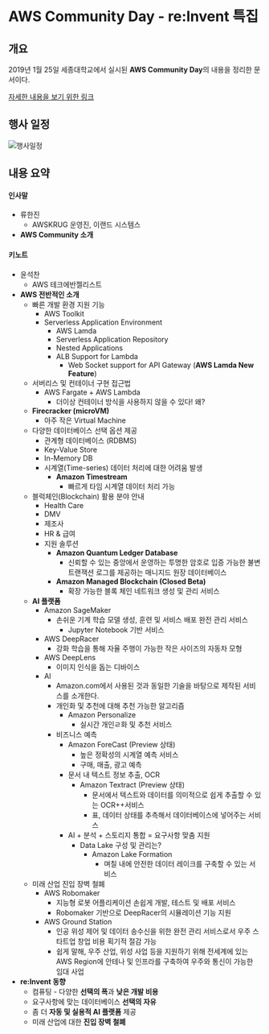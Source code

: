 # AWS Community Day - re:Invent 특집
## 개요

2019년 1월 25일 세종대학교에서 실시된 **AWS Community Day**의 내용을 정리한 문서이다.

[자세한 내용을 보기 위한 링크](https://pages.awscloud.com/aws-community-day-seoul-2019.html?trk=em_inv2&mkt_tok=eyJpIjoiT1RreU9EVTJNelpoTXpjMiIsInQiOiJZTzFsd0NVXC9iRE4rVEdJUXdcL21YODB5eWU2Q0RmMVNzYVREMlArUEFJeWdZdmNZZTQ2Vk1pcXhGN2FWeGZcL3YzaERsUWkxRUhkSm94NlI4cWVkdVFXem1nQVhRS3F4OThZK0FtbFhuZ2tEcmV0NnMzWU95QnQzK0lySnJkMUd4NE44SFo0N0JlTnJBamg2QkpZRlFYcGc9PSJ9)



## 행사 일정

![행사일정](https://awskrug.github.io/events/2019-communityday/agenda.png)



## 내용 요약

#### 인사말

- 류한진
  - AWSKRUG 운영진, 이랜드 시스템스
- **AWS Community 소개**



#### 키노트

- 윤석찬
  - AWS 테크에반젤리스트
- **AWS 전반적인 소개**
  - 빠른 개발 환경 지원 기능
    - AWS Toolkit
    - Serverless Application Environment
      - AWS Lamda
      - Serverless Application Repository
      - Nested Applications
      - ALB Support for Lambda
        - Web Socket support for API Gateway (**AWS Lamda New Feature**)
  - 서버리스 및 컨테이너 구현 접근법
    - AWS Fargate + AWS Lambda
      - 더이상 컨테이너 방식을 사용하지 않을 수 있다! 왜?
  - **Firecracker (microVM)**
    - 아주 작은 Virtual Machine
  - 다양한 데이터베이스 선택 옵션 제공
    - 관계형 데이터베이스 (RDBMS)
    - Key-Value Store
    - In-Memory DB
    - 시계열(Time-series) 데이터 처리에 대한 어려움 발생
      - **Amazon Timestream**
        - 빠르게 타임 시계열 데이터 처리 가능
  - 블럭체인(Blockchain) 활용 분야 안내
    - Health Care
    - DMV
    - 제조사
    - HR & 급여
    - 지원 솔루션
      - **Amazon Quantum Ledger Database**
        - 신뢰할 수 있는 중앙에서 운영하는 투명한 암호로 입증 가능한 불변 트랜잭션 로그를 제공하는 매니지드 원장 데이터베이스
      - **Amazon Managed Blockchain (Closed Beta)**
        - 확장 가능한 블록 체인 네트워크 생성 및 관리 서비스
  - **AI 플랫폼**
    - Amazon SageMaker
      - 손쉬운 기계 학습 모델 생성, 훈련 및 서비스 배포 완전 관리 서비스
        - Jupyter Notebook 기반 서비스
    - AWS DeepRacer
      - 강화 학습을 통해 자율 주행이 가능한 작은 사이즈의 자동차 모형
    - AWS DeepLens
      - 이미지 인식을 돕는 디바이스
    - AI
      - Amazon.com에서 사용된 것과 동일한 기술을 바탕으로 제작된 서비스를 소개한다.
      - 개인화 및 추천에 대해 추천 가능한 알고리즘
        - Amazon Personalize
          - 실시간 개인ㄹ화 및 추천 서비스
      - 비즈니스 예측
        - Amazon ForeCast (Preview 상태)
          - 높은 정확성의 시계열 예측 서비스
          - 구매, 매출, 광고 예측
        - 문서 내 텍스트 정보 추출, OCR
          - Amazon Textract (Preview 상태)
            - 문서에서 텍스트와 데이터를 의미적으로 쉽게 추출할 수 있는 OCR++서비스
            - 표, 데이터 상태를 추측해서 데이터베이스에 넣어주는 서비스
        - AI + 분석 + 스토리지 통합 = 요구사항 맞춤 지원
          - Data Lake 구성 및 관리는?
            - Amazon Lake Formation
              - 며칠 내에 안전한 데이터 레이크를 구축할 수 있는 서비스
  - 미래 산업 진입 장벽 철폐
    - AWS Robomaker
      - 지능형 로봇 어플리케이션 손쉽게 개발, 테스트 및 배포 서비스
      - Robomaker 기반으로 DeepRacer의 시뮬레이션 기능 지원
    - AWS Ground Station
      - 인공 위성 제어 및 데이터 송수신을 위한 완전 관리 서비스로서 우주 스타트업 창업 비용 획기적 절감 가능
      - 쉽게 말해, 우주 산업, 위성 사업 등을 지원하기 위해 전세계에 있는 AWS Region에 안테나 및 인프라를 구축하여 우주와 통신이 가능한 임대 사업
- **re:Invent 동향**
  - 컴퓨팅 - 다양한 **선택의 폭**과 **낮은 개발 비용**
  - 요구사항에 맞는 데이터베이스 **선택의 자유**
  - 좀 더 **자동 및 실용적 AI 플랫폼** 제공
  - 미래 산업에 대한 **진입 장벽 철폐**



